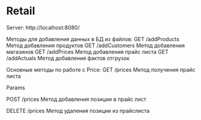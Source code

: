 # Retail 
Server: http://localhost:8080/

Методы для добавления данных в БД из файлов: 
GET	/addProducts	Метод добавления продуктов
GET	/addCustomers	Метод добавления магазинов
GET	/addPrices	Метод добавления прайс листа
GET	/addActuals	Метод добавления фактов отгрузок

Основные методы по работе с Price:
GET	/prices	Метод получения прайс листа

Params

POST	/prices	Метод добавления позиции в прайс лист


DELETE	/prices	Метод удаления позиции из прайслиста





